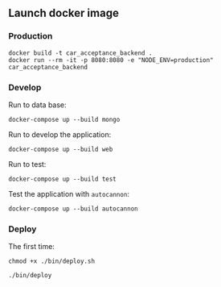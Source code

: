 ## Launch docker image

### Production
```
docker build -t car_acceptance_backend .
docker run --rm -it -p 8080:8080 -e "NODE_ENV=production" car_acceptance_backend
```
### Develop
Run to data base:
```
docker-compose up --build mongo
```
Run to develop the application:
```
docker-compose up --build web
```
Run to test:
```
docker-compose up --build test
```

Test the application with `autocannon`:
```
docker-compose up --build autocannon
```

### Deploy
The first time:
```
chmod +x ./bin/deploy.sh
```

```
./bin/deploy
```


